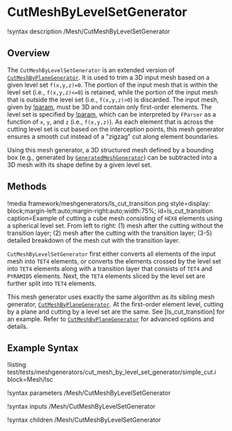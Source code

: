 # CutMeshByLevelSetGenerator

!syntax description /Mesh/CutMeshByLevelSetGenerator

## Overview

The `CutMeshByLevelSetGenerator` is an extended version of [`CutMeshByPlaneGenerator`](/CutMeshByPlaneGenerator.md). It is used to trim a 3D input mesh based on a given level set `f(x,y,z)=0`. The portion of the input mesh that is within the level set (i.e., `f(x,y,z)<=0`) is retained, while the portion of the input mesh that is outside the level set (i.e., `f(x,y,z)>0`) is discarded. The input mesh, given by [!param](/Mesh/CutMeshByLevelSetGenerator/input), must be 3D and contain only first-order elements. The level set is specified by [!param](/Mesh/CutMeshByLevelSetGenerator/level_set), which can be interpreted by `FParser` as a function of `x`, `y`, and `z` (i.e., `f(x,y,z)`). As each element that is across the cutting level set is cut based on the interception points, this mesh generator ensures a smooth cut instead of a "zigzag" cut along element boundaries.

Using this mesh generator, a 3D structured mesh defined by a bounding box (e.g., generated by [`GeneratedMeshGenerator`](/GeneratedMeshGenerator.md)) can be subtracted into a 3D mesh with its shape define by a given level set.

## Methods

!media framework/meshgenerators/ls_cut_transition.png
       style=display: block;margin-left:auto;margin-right:auto;width:75%;
       id=ls_cut_transition
       caption=Example of cutting a cube mesh consisting of `HEX8` elements using a spherical level set. From left to right: (1) mesh after the cutting without the transition layer; (2) mesh after the cutting with the transition layer; (3-5) detailed breakdown of the mesh cut with the transition layer.

`CutMeshByLevelSetGenerator` first either converts all elements of the input mesh into `TET4` elements, or converts the elements crossed by the level set into `TET4` elements along with a transition layer that consists of `TET4` and `PYRAMID5` elements. Next, the `TET4` elements sliced by the level set are further split into `TET4` elements. 

This mesh generator uses exactly the same algorithm as its sibling mesh generator, [`CutMeshByPlaneGenerator`](/CutMeshByPlaneGenerator.md). At the first-order element level, cutting by a plane and cutting by a level set are the same. See [ls_cut_transition] for an example. Refer to [`CutMeshByPlaneGenerator`](/CutMeshByPlaneGenerator.md) for advanced options and details.

## Example Syntax

!listing test/tests/meshgenerators/cut_mesh_by_level_set_generator/simple_cut.i block=Mesh/lsc

!syntax parameters /Mesh/CutMeshByLevelSetGenerator

!syntax inputs /Mesh/CutMeshByLevelSetGenerator

!syntax children /Mesh/CutMeshByLevelSetGenerator

